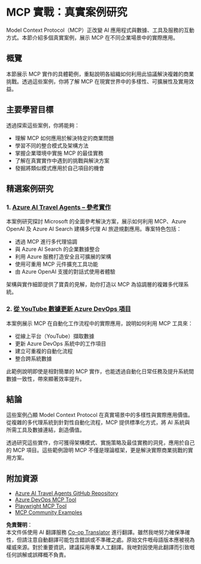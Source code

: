 <!--
CO_OP_TRANSLATOR_METADATA:
{
  "original_hash": "23899e82d806f25e5e46e89aab564dca",
  "translation_date": "2025-06-13T21:23:33+00:00",
  "source_file": "09-CaseStudy/README.md",
  "language_code": "hk"
}
-->
# MCP 實戰：真實案例研究

Model Context Protocol（MCP）正改變 AI 應用程式與數據、工具及服務的互動方式。本節介紹多個真實案例，展示 MCP 在不同企業場景中的實際應用。

## 概覽

本節展示 MCP 實作的具體範例，重點說明各組織如何利用此協議解決複雜的商業挑戰。透過這些案例，你將了解 MCP 在現實世界中的多樣性、可擴展性及實用效益。

## 主要學習目標

透過探索這些案例，你將能夠：

- 理解 MCP 如何應用於解決特定的商業問題
- 學習不同的整合模式及架構方法
- 掌握企業環境中實施 MCP 的最佳實務
- 了解在真實實作中遇到的挑戰與解決方案
- 發掘將類似模式應用於自己項目的機會

## 精選案例研究

### 1. [Azure AI Travel Agents – 參考實作](./travelagentsample.md)

本案例研究探討 Microsoft 的全面參考解決方案，展示如何利用 MCP、Azure OpenAI 及 Azure AI Search 建構多代理 AI 旅遊規劃應用。專案特色包括：

- 透過 MCP 進行多代理協調
- 與 Azure AI Search 的企業數據整合
- 利用 Azure 服務打造安全且可擴展的架構
- 使用可重用 MCP 元件擴充工具功能
- 由 Azure OpenAI 支援的對話式使用者體驗

架構與實作細節提供了寶貴的見解，助你打造以 MCP 為協調層的複雜多代理系統。

### 2. [從 YouTube 數據更新 Azure DevOps 項目](./UpdateADOItemsFromYT.md)

本案例展示 MCP 在自動化工作流程中的實際應用，說明如何利用 MCP 工具來：

- 從線上平台（YouTube）擷取數據
- 更新 Azure DevOps 系統中的工作項目
- 建立可重複的自動化流程
- 整合跨系統數據

此範例說明即使是相對簡單的 MCP 實作，也能透過自動化日常任務及提升系統間數據一致性，帶來顯著效率提升。

## 結論

這些案例凸顯 Model Context Protocol 在真實場景中的多樣性與實際應用價值。從複雜的多代理系統到針對性自動化流程，MCP 提供標準化方式，將 AI 系統與所需工具及數據連結，創造價值。

透過研究這些實作，你可獲得架構模式、實施策略及最佳實務的洞見，應用於自己的 MCP 項目。這些範例證明 MCP 不僅是理論框架，更是解決實際商業挑戰的實用方案。

## 附加資源

- [Azure AI Travel Agents GitHub Repository](https://github.com/Azure-Samples/azure-ai-travel-agents)
- [Azure DevOps MCP Tool](https://github.com/microsoft/azure-devops-mcp)
- [Playwright MCP Tool](https://github.com/microsoft/playwright-mcp)
- [MCP Community Examples](https://github.com/microsoft/mcp)

**免責聲明**：  
本文件係使用 AI 翻譯服務 [Co-op Translator](https://github.com/Azure/co-op-translator) 進行翻譯。雖然我哋努力確保準確性，但請注意自動翻譯可能包含錯誤或不準確之處。原始文件嘅母語版本應被視為權威來源。對於重要資訊，建議採用專業人工翻譯。我哋對因使用此翻譯而引致嘅任何誤解或誤釋概不負責。
